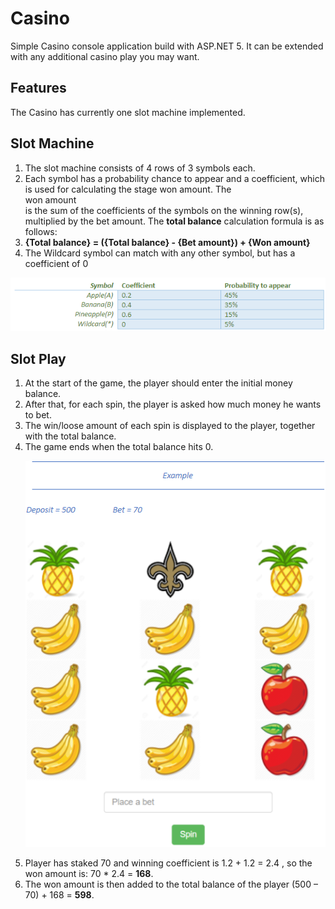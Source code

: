 # Casino

Simple Casino console application build with ASP.NET 5. It can be extended with any additional casino play you may want.

## Features

The Casino has currently one slot machine implemented.

## Slot Machine

<ol>
<li>The slot machine consists of 4 rows of 3 symbols each.</li>
<li>Each symbol has a probability chance to appear and a coefficient, which is used for calculating the stage won amount. The <br>won amount</br> is the sum of the coefficients of the symbols on the winning
row(s), multiplied by the bet amount. The <b>total balance</b> calculation formula is as follows:</li>
<li><b>{Total balance} = ({Total balance} - {Bet amount}) + {Won amount}</b></li>
<li>The Wildcard symbol can match with any other symbol, but has a coefficient of 0</li>
</ol>

![alt text](https://github.com/mkovachev/Casino/blob/master/Casino/Images/slot.png)

## Slot Play

<ol>
<li>At the start of the game, the player should enter the initial money balance.</li>
<li>After that, for each spin, the player is asked how much money he wants to bet.</li>
<li>The win/loose amount of each spin is displayed to the player, together with the total balance.</li>
<li>The game ends when the total balance hits 0.</li>

![alt text](https://github.com/mkovachev/Casino/blob/master/Casino/Images/slotPlay.png)

<li>Player has staked 70 and winning coefficient is 1.2 + 1.2 = 2.4 , so the won amount is: 70 * 2.4 = <b>168</b>.</li>
<li>The won amount is then added to the total balance of the player (500 – 70) + 168 = <b>598</b>.</li>
</ol>
